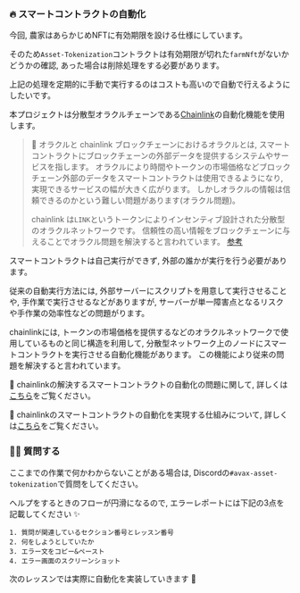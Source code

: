 ### 🔥 スマートコントラクトの自動化

今回, 農家はあらかじめNFTに有効期限を設ける仕様にしています。

そのため`Asset-Tokenization`コントラクトは有効期限が切れた`farmNft`がないかどうかの確認, あった場合は削除処理をする必要があります。

上記の処理を定期的に手動で実行するのはコストも高いので自動で行えるようにしたいです。

本プロジェクトは分散型オラクルチェーンである[Chainlink](https://chain.link/)の自動化機能を使用します。

> 📓 オラクルと chainlink
> ブロックチェーンにおけるオラクルとは, スマートコントラクトにブロックチェーンの外部データを提供するシステムやサービスを指します。
> オラクルにより時間やトークンの市場価格などブロックチェーン外部のデータをスマートコントラクトは使用できるようになり, 実現できるサービスの幅が大きく広がります。
> しかしオラクルの情報は信頼できるのかという難しい問題があります(オラクル問題)。
>
> chainlink は`LINK`というトークンによりインセンティブ設計された分散型のオラクルネットワークです。
> 信頼性の高い情報をブロックチェーンに与えることでオラクル問題を解決すると言われています。
> [参考](https://jp.cointelegraph.com/news/what-is-chainlink-the-solution-to-the-oracle-problem)

スマートコントラクトは自己実行ができず, 外部の誰かが実行を行う必要があります。

従来の自動実行方法には, 外部サーバーにスクリプトを用意して実行させることや, 手作業で実行させるなどがありますが,
サーバーが単一障害点となるリスクや手作業の効率性などの問題がります。

chainlinkには, トークンの市場価格を提供するなどのオラクルネットワークで使用しているものと同じ構造を利用して,
分散型ネットワーク上のノードにスマートコントラクトを実行させる自動化機能があります。
この機能により従来の問題を解決すると言われています。

💁 chainlinkの解決するスマートコントラクトの自動化の問題に関して, 詳しくは[こちら](https://blog.chain.link/smart-contract-automation/)をご覧ください。

💁 chainlinkのスマートコントラクトの自動化を実現する仕組みについて, 詳しくは[こちら](https://docs.chain.link/chainlink-automation/overview/)をご覧ください。

### 🙋‍♂️ 質問する

ここまでの作業で何かわからないことがある場合は, Discordの`#avax-asset-tokenization`で質問をしてください。

ヘルプをするときのフローが円滑になるので, エラーレポートには下記の3点を記載してください ✨

```
1. 質問が関連しているセクション番号とレッスン番号
2. 何をしようとしていたか
3. エラー文をコピー&ペースト
4. エラー画面のスクリーンショット
```

次のレッスンでは実際に自動化を実装していきます 🎉
